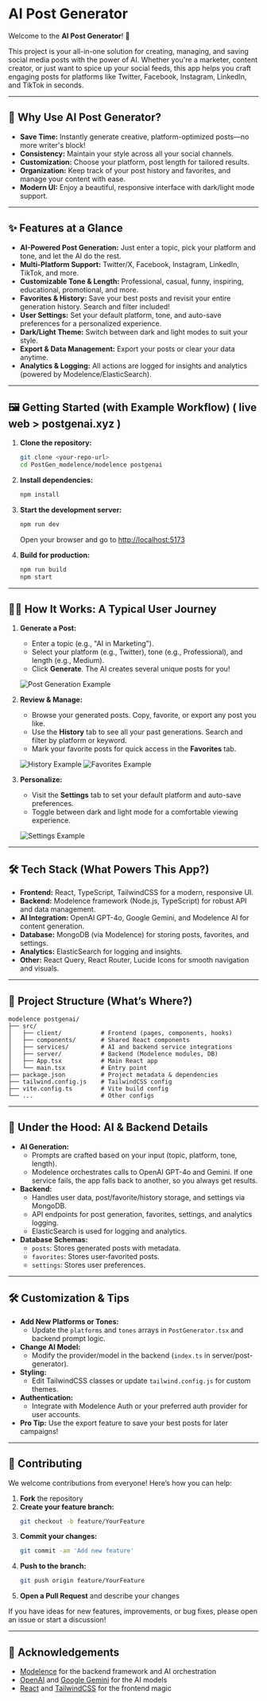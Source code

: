 # AI Post Generator

Welcome to the **AI Post Generator**! 🚀

This project is your all-in-one solution for creating, managing, and saving social media posts with the power of AI. Whether you're a marketer, content creator, or just want to spice up your social feeds, this app helps you craft engaging posts for platforms like Twitter, Facebook, Instagram, LinkedIn, and TikTok in seconds.

---

## 🌟 Why Use AI Post Generator?

- **Save Time:** Instantly generate creative, platform-optimized posts—no more writer's block!
- **Consistency:** Maintain your style across all your social channels.
- **Customization:** Choose your platform, post length for tailored results.
- **Organization:** Keep track of your post history and favorites, and manage your content with ease.
- **Modern UI:** Enjoy a beautiful, responsive interface with dark/light mode support.

---

## ✨ Features at a Glance

- **AI-Powered Post Generation:** Just enter a topic, pick your platform and tone, and let the AI do the rest.
- **Multi-Platform Support:** Twitter/X, Facebook, Instagram, LinkedIn, TikTok, and more.
- **Customizable Tone & Length:** Professional, casual, funny, inspiring, educational, promotional, and more.
- **Favorites & History:** Save your best posts and revisit your entire generation history. Search and filter included!
- **User Settings:** Set your default platform, tone, and auto-save preferences for a personalized experience.
- **Dark/Light Theme:** Switch between dark and light modes to suit your style.
- **Export & Data Management:** Export your posts or clear your data anytime.
- **Analytics & Logging:** All actions are logged for insights and analytics (powered by Modelence/ElasticSearch).

---

## 🖼️ Getting Started (with Example Workflow) ( live web > postgenai.xyz )

1. **Clone the repository:**
   ```sh
   git clone <your-repo-url>
   cd PostGen_modelence/modelence postgenai
   ```

2. **Install dependencies:**
   ```sh
   npm install
   ```

3. **Start the development server:**
   ```sh
   npm run dev
   ```
   Open your browser and go to [http://localhost:5173](http://localhost:5173)

4. **Build for production:**
   ```sh
   npm run build
   npm start
   ```

---

## 🏄‍♂️ How It Works: A Typical User Journey

1. **Generate a Post:**
   - Enter a topic (e.g., "AI in Marketing").
   - Select your platform (e.g., Twitter), tone (e.g., Professional), and length (e.g., Medium).
   - Click **Generate**. The AI creates several unique posts for you!

   ![Post Generation Example](./docs/screenshots/generate.png)

2. **Review & Manage:**
   - Browse your generated posts. Copy, favorite, or export any post you like.
   - Use the **History** tab to see all your past generations. Search and filter by platform or keyword.
   - Mark your favorite posts for quick access in the **Favorites** tab.

   ![History Example](./docs/screenshots/history.png)
   ![Favorites Example](./docs/screenshots/favorites.png)

3. **Personalize:**
   - Visit the **Settings** tab to set your default platform and auto-save preferences.
   - Toggle between dark and light mode for a comfortable viewing experience.

   ![Settings Example](./docs/screenshots/settings.png)

---

## 🛠️ Tech Stack (What Powers This App?)

- **Frontend:** React, TypeScript, TailwindCSS for a modern, responsive UI.
- **Backend:** Modelence framework (Node.js, TypeScript) for robust API and data management.
- **AI Integration:** OpenAI GPT-4o, Google Gemini, and Modelence AI for content generation.
- **Database:** MongoDB (via Modelence) for storing posts, favorites, and settings.
- **Analytics:** ElasticSearch for logging and insights.
- **Other:** React Query, React Router, Lucide Icons for smooth navigation and visuals.

---

## 📁 Project Structure (What’s Where?)

```
modelence postgenai/
├── src/
│   ├── client/           # Frontend (pages, components, hooks)
│   ├── components/       # Shared React components
│   ├── services/         # AI and backend service integrations
│   ├── server/           # Backend (Modelence modules, DB)
│   ├── App.tsx           # Main React app
│   └── main.tsx          # Entry point
├── package.json          # Project metadata & dependencies
├── tailwind.config.js    # TailwindCSS config
├── vite.config.ts        # Vite build config
└── ...                   # Other configs
```

---

## 🤖 Under the Hood: AI & Backend Details

- **AI Generation:**
  - Prompts are crafted based on your input (topic, platform, tone, length).
  - Modelence orchestrates calls to OpenAI GPT-4o and Gemini. If one service fails, the app falls back to another, so you always get results.
- **Backend:**
  - Handles user data, post/favorite/history storage, and settings via MongoDB.
  - API endpoints for post generation, favorites, settings, and analytics logging.
  - ElasticSearch is used for logging and analytics.
- **Database Schemas:**
  - `posts`: Stores generated posts with metadata.
  - `favorites`: Stores user-favorited posts.
  - `settings`: Stores user preferences.

---

## 🛠️ Customization & Tips

- **Add New Platforms or Tones:**
  - Update the `platforms` and `tones` arrays in `PostGenerator.tsx` and backend prompt logic.
- **Change AI Model:**
  - Modify the provider/model in the backend (`index.ts` in server/post-generator).
- **Styling:**
  - Edit TailwindCSS classes or update `tailwind.config.js` for custom themes.
- **Authentication:**
  - Integrate with Modelence Auth or your preferred auth provider for user accounts.
- **Pro Tip:** Use the export feature to save your best posts for later campaigns!

---

## 🤝 Contributing

We welcome contributions from everyone! Here’s how you can help:

1. **Fork** the repository
2. **Create your feature branch:**
   ```sh
   git checkout -b feature/YourFeature
   ```
3. **Commit your changes:**
   ```sh
   git commit -am 'Add new feature'
   ```
4. **Push to the branch:**
   ```sh
   git push origin feature/YourFeature
   ```
5. **Open a Pull Request** and describe your changes

If you have ideas for new features, improvements, or bug fixes, please open an issue or start a discussion!

---



## 🙏 Acknowledgements

- [Modelence](https://modelence.com/) for the backend framework and AI orchestration
- [OpenAI](https://openai.com/) and [Google Gemini](https://ai.google.dev/gemini-api) for the AI models
- [React](https://react.dev/) and [TailwindCSS](https://tailwindcss.com/) for the frontend magic


